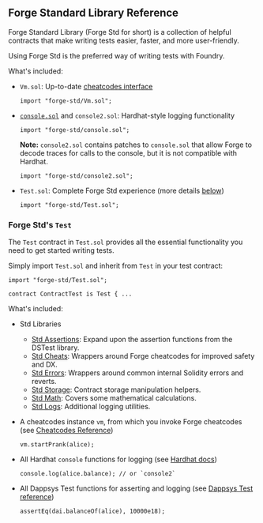 ## Forge Standard Library Reference

Forge Standard Library (Forge Std for short) is a collection of helpful contracts that make writing tests easier, faster, and more user-friendly.

Using Forge Std is the preferred way of writing tests with Foundry.

What's included:

- `Vm.sol`: Up-to-date [cheatcodes interface](../../cheatcodes/#cheatcodes-interface)

    ```solidity
    import "forge-std/Vm.sol";
    ```

- [`console.sol`](https://hardhat.org/hardhat-network/reference/#console-log) and `console2.sol`: Hardhat-style logging functionality

    ```solidity
    import "forge-std/console.sol";
    ```

    **Note:** `console2.sol` contains patches to `console.sol` that allow Forge to decode traces for calls to the console, but it is not compatible with Hardhat.

    ```solidity
    import "forge-std/console2.sol";
    ```

- `Test.sol`: Complete Forge Std experience (more details [below](#forge-stds-test))

    ```solidity
    import "forge-std/Test.sol";
    ```

### Forge Std's `Test`

The `Test` contract in `Test.sol` provides all the essential functionality you need to get started writing tests.

Simply import `Test.sol` and inherit from `Test` in your test contract:

```solidity
import "forge-std/Test.sol";

contract ContractTest is Test { ...
```

What's included:

- Std Libraries
  - [Std Assertions](./std-assertions.md): Expand upon the assertion functions from the DSTest library.
  - [Std Cheats](./std-cheats.md): Wrappers around Forge cheatcodes for improved safety and DX.
  - [Std Errors](./std-errors.md): Wrappers around common internal Solidity errors and reverts.
  - [Std Storage](./std-storage.md): Contract storage manipulation helpers.
  - [Std Math](./std-math.md): Covers some mathematical calculations.
  - [Std Logs](./std-logs.md): Additional logging utilities.

- A cheatcodes instance `vm`, from which you invoke Forge cheatcodes (see [Cheatcodes Reference](../../cheatcodes/))

    ```solidity
    vm.startPrank(alice);
    ```

- All Hardhat `console` functions for logging (see [Hardhat docs](https://hardhat.org/hardhat-network/reference/#console-log))

    ```solidity
    console.log(alice.balance); // or `console2`
    ```

- All Dappsys Test functions for asserting and logging (see [Dappsys Test reference](../ds-test.md))

    ```solidity
    assertEq(dai.balanceOf(alice), 10000e18);
    ```
